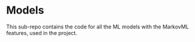 # Models

This sub-repo contains the code for all the ML models with the MarkovML features, used in the project.
